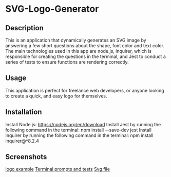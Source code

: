 # SVG-Logo-Generator

## Description
This is an application that dynamically generates an SVG image by answering a few short questions about the shape, font color and text color. The main technologies used in this app are node.js, inquirer, which is responsible for creating the questions in the terminal, and Jest to conduct a series of tests to ensure functions are rendering correctly.

## Usage
This application is perfect for freelance web developers, or anyone looking to create a quick, and easy logo for themselves.

## Installation
Install Node.js: https://nodejs.org/en/download
Install Jest by running the following command in the terminal: npm install --save-dev jest
Install Inquirer by running the following command in the terminal: npm install inquirer@^8.2.4


## Screenshots
[logo example](/examples/logo-example.png)
[Terminal prompts and tests](/examples/terminal-img.png)
[Svg file](/examples/svg-code.png)
